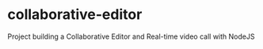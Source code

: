 # collaborative-editor
Project building a Collaborative Editor and Real-time video call with NodeJS
